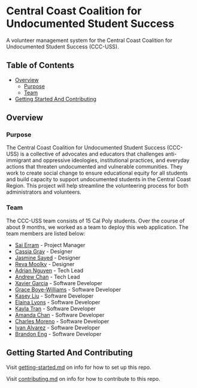 # Central Coast Coalition for Undocumented Student Success

A volunteer management system for the Central Coast Coalition for Undocumented Student Success (CCC-USS).

## Table of Contents

- [Overview](#overview)
  - [Purpose](#purpose)
  - [Team](#team)
- [Getting Started And Contributing](#getting-started-and-contributing)

## Overview

### Purpose

The Central Coast Coalition for Undocumented Student Success (CCC-USS) is a collective of advocates and educators that challenges anti-immigrant and oppressive ideologies, institutional practices, and everyday actions that threaten undocumented and vulnerable communities. They work to create social change to ensure educational equity for all students and build capacity to support undocumented students in the Central Coast Region. This project will help streamline the volunteering process for both administrators and volunteers.

### Team

The CCC-USS team consists of 15 Cal Poly students. Over the course of about 9 months, we worked as a team to deploy this web application. The team members are listed below:

- [Sai Erram](https://www.linkedin.com/in/sai-erram/) - Project Manager
- [Cassia Gray](https://www.linkedin.com/in/cassiagray) - Designer
- [Jasmine Sayed](https://www.linkedin.com/in/sayedjasmine/) - Designer
- [Reva Moolky](https://www.linkedin.com/in/reva-moolky/) - Designer
- [Adrian Nguyen](https://www.linkedin.com/in/hnadrian/) - Tech Lead
- [Andrew Chan](https://www.linkedin.com/in/andrewtchan9/) - Tech Lead
- [Xavier Garcia](https://www.linkedin.com/in/xavier-a-garcia/) - Software Developer
- [Grace Boye-Williams](https://www.linkedin.com/in/graceboyewilliams/) - Software Developer
- [Kasey Liu](https://www.linkedin.com/in/kasey-liu/) - Software Developer
- [Elaina Lyons](https://www.linkedin.com/) - Software Developer
- [Kayla Tran](https://www.linkedin.com/in/kayla-ngocnhu-tran/) - Software Developer
- [Amanda Chan](https://www.linkedin.com/in/achan04/) - Software Developer
- [Charles Moreno](https://www.linkedin.com/in/charlesmoreno7/) - Software Developer
- [Ivan Alvarez](https://www.linkedin.com/in/ivanalvarez04/) - Software Developer
- [Brandon Eng](https://www.linkedin.com/in/brandon-eng801/) - Software Developer

## Getting Started And Contributing

Visit [getting-started.md](docs/getting-started.md) on info for how to set up this repo.

Visit [contributing.md](docs/contributing.md) on info for how to contribute to this repo.
